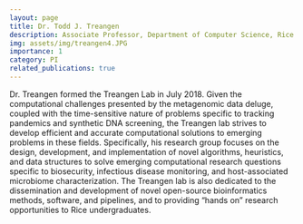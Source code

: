 ```yaml
---
layout: page
title: Dr. Todd J. Treangen
description: Associate Professor, Department of Computer Science, Rice University
img: assets/img/treangen4.JPG
importance: 1
category: PI
related_publications: true
---
```


Dr. Treangen formed the Treangen Lab in July 2018. Given the computational challenges presented by the metagenomic data deluge, coupled with the time-sensitive nature of problems specific to tracking pandemics and synthetic DNA screening, the Treangen lab strives to develop efficient and accurate computational solutions to emerging problems in these fields. Specifically, his research group focuses on the design, development, and implementation of novel algorithms, heuristics, and data structures to solve emerging computational research questions specific to biosecurity, infectious disease monitoring, and host-associated microbiome characterization. The Treangen lab is also dedicated to the dissemination and development of novel open-source bioinformatics methods, software, and pipelines, and to providing “hands on” research opportunities to Rice undergraduates.
